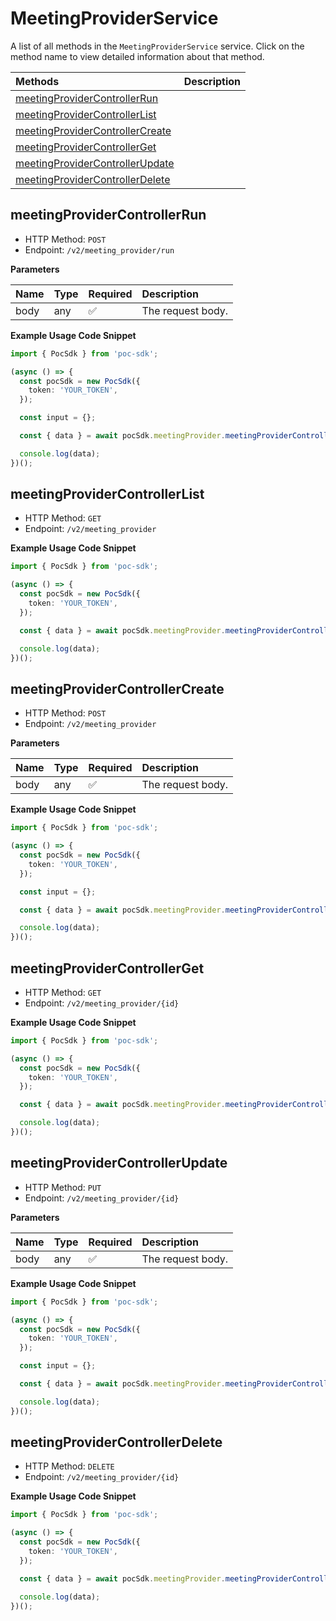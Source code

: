 # MeetingProviderService

A list of all methods in the `MeetingProviderService` service. Click on the method name to view detailed information about that method.

| Methods                                                             | Description |
| :------------------------------------------------------------------ | :---------- |
| [meetingProviderControllerRun](#meetingprovidercontrollerrun)       |             |
| [meetingProviderControllerList](#meetingprovidercontrollerlist)     |             |
| [meetingProviderControllerCreate](#meetingprovidercontrollercreate) |             |
| [meetingProviderControllerGet](#meetingprovidercontrollerget)       |             |
| [meetingProviderControllerUpdate](#meetingprovidercontrollerupdate) |             |
| [meetingProviderControllerDelete](#meetingprovidercontrollerdelete) |             |

## meetingProviderControllerRun

- HTTP Method: `POST`
- Endpoint: `/v2/meeting_provider/run`

**Parameters**

| Name | Type | Required | Description       |
| :--- | :--- | :------- | :---------------- |
| body | any  | ✅       | The request body. |

**Example Usage Code Snippet**

```typescript
import { PocSdk } from 'poc-sdk';

(async () => {
  const pocSdk = new PocSdk({
    token: 'YOUR_TOKEN',
  });

  const input = {};

  const { data } = await pocSdk.meetingProvider.meetingProviderControllerRun(input);

  console.log(data);
})();
```

## meetingProviderControllerList

- HTTP Method: `GET`
- Endpoint: `/v2/meeting_provider`

**Example Usage Code Snippet**

```typescript
import { PocSdk } from 'poc-sdk';

(async () => {
  const pocSdk = new PocSdk({
    token: 'YOUR_TOKEN',
  });

  const { data } = await pocSdk.meetingProvider.meetingProviderControllerList();

  console.log(data);
})();
```

## meetingProviderControllerCreate

- HTTP Method: `POST`
- Endpoint: `/v2/meeting_provider`

**Parameters**

| Name | Type | Required | Description       |
| :--- | :--- | :------- | :---------------- |
| body | any  | ✅       | The request body. |

**Example Usage Code Snippet**

```typescript
import { PocSdk } from 'poc-sdk';

(async () => {
  const pocSdk = new PocSdk({
    token: 'YOUR_TOKEN',
  });

  const input = {};

  const { data } = await pocSdk.meetingProvider.meetingProviderControllerCreate(input);

  console.log(data);
})();
```

## meetingProviderControllerGet

- HTTP Method: `GET`
- Endpoint: `/v2/meeting_provider/{id}`

**Example Usage Code Snippet**

```typescript
import { PocSdk } from 'poc-sdk';

(async () => {
  const pocSdk = new PocSdk({
    token: 'YOUR_TOKEN',
  });

  const { data } = await pocSdk.meetingProvider.meetingProviderControllerGet();

  console.log(data);
})();
```

## meetingProviderControllerUpdate

- HTTP Method: `PUT`
- Endpoint: `/v2/meeting_provider/{id}`

**Parameters**

| Name | Type | Required | Description       |
| :--- | :--- | :------- | :---------------- |
| body | any  | ✅       | The request body. |

**Example Usage Code Snippet**

```typescript
import { PocSdk } from 'poc-sdk';

(async () => {
  const pocSdk = new PocSdk({
    token: 'YOUR_TOKEN',
  });

  const input = {};

  const { data } = await pocSdk.meetingProvider.meetingProviderControllerUpdate(input);

  console.log(data);
})();
```

## meetingProviderControllerDelete

- HTTP Method: `DELETE`
- Endpoint: `/v2/meeting_provider/{id}`

**Example Usage Code Snippet**

```typescript
import { PocSdk } from 'poc-sdk';

(async () => {
  const pocSdk = new PocSdk({
    token: 'YOUR_TOKEN',
  });

  const { data } = await pocSdk.meetingProvider.meetingProviderControllerDelete();

  console.log(data);
})();
```

<!-- This file was generated by liblab | https://liblab.com/ -->
